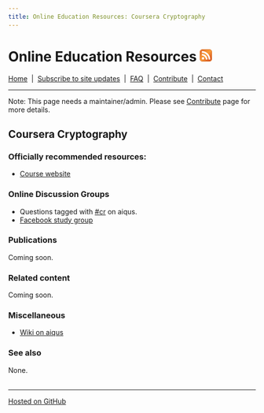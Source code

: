 ```yaml
---
title: Online Education Resources: Coursera Cryptography
---
```


# Online Education Resources <a href=""><img src="https://github.com/amberj/online-edu-resources/raw/gh-pages/feed-icon.png" alt="RSS Feed" /></a>
[Home](http://amberj.github.com/online-edu-resources/ "Online Educational Resources: Home") &nbsp;|&nbsp; [Subscribe to site updates](http://amberj.github.com/online-edu-resources/subscribe.html "Online Educational Resources: Subscribe to site updates") &nbsp;|&nbsp; [FAQ](http://amberj.github.com/online-edu-resources/faq.html "Online Educational Resources: FAQ") &nbsp;|&nbsp; [Contribute](http://amberj.github.com/online-edu-resources/contribute.html "Online Educational Reqources: Contribute") &nbsp;|&nbsp; [Contact](http://amberj.github.com/online-edu-resources/contact.html "Online Educational Resources: Contact")<br />

<hr />

Note: This page needs a maintainer/admin. Please see [Contribute](http://amberj.github.com/online-edu-resources/contribute.html) page for more details.

## Coursera Cryptography
### Officially recommended resources:
* [Course website](http://www.crypto-class.org/)

### Online Discussion Groups
* Questions tagged with [#cr](http://www.aiqus.com/tags/%23cr) on aiqus.
* [Facebook study group](https://www.facebook.com/groups/crypto.class/)

### Publications
Coming soon.

### Related content
Coming soon.

### Miscellaneous
* [Wiki on aiqus](http://www.aiqus.com/wiki/Cryptography)

### See also
None.
<br /><br />
<hr />

[Hosted on GitHub](https://github.com/amberj/online-edu-resources "online-edu-resources on GitHub")

